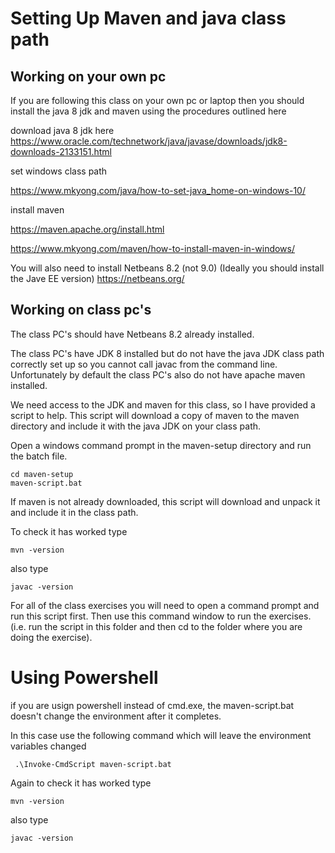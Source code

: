 # Setting Up Maven and java class path

## Working on your own pc
If you are following this class on your own pc or laptop then you should install the java 8 jdk and maven using the procedures outlined here

download java 8 jdk here 
https://www.oracle.com/technetwork/java/javase/downloads/jdk8-downloads-2133151.html

set windows class path

https://www.mkyong.com/java/how-to-set-java_home-on-windows-10/

install maven

https://maven.apache.org/install.html

https://www.mkyong.com/maven/how-to-install-maven-in-windows/

You will also need to install Netbeans 8.2 (not 9.0) (Ideally you should install the Jave EE version)
https://netbeans.org/


## Working on class pc's

The class PC's should have Netbeans 8.2 already installed.

The class PC's have JDK 8 installed but do not have the java JDK class path correctly set up so you cannot call javac from the command line. 
Unfortunately by default the class PC's also do not have apache maven installed. 

We need access to the JDK and maven for this class, so I have provided a script to help.
This script will download a copy of maven to the maven directory and include it with the java JDK on your class path.

Open a windows command prompt in the maven-setup directory and run the batch file.

```
cd maven-setup
maven-script.bat
```
If maven is not already downloaded, this script will download and unpack it and include it in the class path.

To check it has worked type 
```
mvn -version
```
also type 
```
javac -version
```
For all of the class exercises you will need to open a command prompt and run this script first. 
Then use this command window to run the exercises. (i.e. run the script in this folder and then cd to the folder where you are doing the exercise).

# Using Powershell
if you are usign powershell instead of cmd.exe, the maven-script.bat doesn't change the environment after it completes.

In this case use the following command which will leave the environment variables changed
```
 .\Invoke-CmdScript maven-script.bat

```
Again to check it has worked type 
```
mvn -version
```
also type 
```
javac -version
```